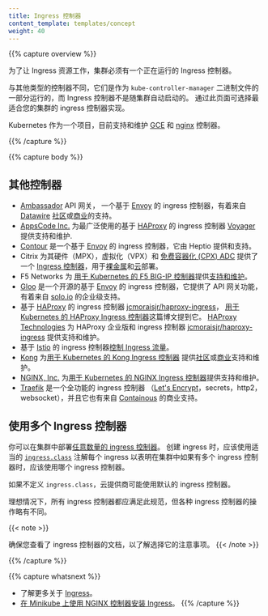 ```yaml
---
title: Ingress 控制器
content_template: templates/concept
weight: 40
---
```

<!--
title: Ingress Controllers
content_template: templates/concept
weight: 40
-->

{{% capture overview %}}
<!--
In order for the Ingress resource to work, the cluster must have an ingress controller running. 

Unlike other types of controllers which run as part of the `kube-controller-manager` binary, Ingress controllers 
are not started automatically with a cluster. Use this page to choose the ingress controller implementation 
that best fits your cluster.

Kubernetes as a project currently supports and maintains [GCE](https://git.k8s.io/ingress-gce/README.md) and
  [nginx](https://git.k8s.io/ingress-nginx/README.md) controllers.
-->
为了让 Ingress 资源工作，集群必须有一个正在运行的 Ingress 控制器。

与其他类型的控制器不同，它们是作为 `kube-controller-manager` 二进制文件的一部分运行的，而 Ingress 控制器不是随集群自动启动的。
通过此页面可选择最适合您的集群的 ingress 控制器实现。

Kubernetes 作为一个项目，目前支持和维护 [GCE](https://git.k8s.io/ingress-gce/README.md) 和
  [nginx](https://git.k8s.io/ingress-nginx/README.md) 控制器。

{{% /capture %}}

{{% capture body %}}

<!--
## Additional controllers

* [Ambassador](https://www.getambassador.io/) API Gateway is an [Envoy](https://www.envoyproxy.io) based ingress 
  controller with [community](https://www.getambassador.io/docs) or 
  [commercial](https://www.getambassador.io/pro/) support from [Datawire](https://www.datawire.io/).
* [AppsCode Inc.](https://appscode.com) offers support and maintenance for the most widely used [HAProxy](http://www.haproxy.org/) based ingress controller [Voyager](https://appscode.com/products/voyager).  
* [Contour](https://github.com/heptio/contour) is an [Envoy](https://www.envoyproxy.io) based ingress controller
  provided and supported by Heptio.
* Citrix provides an [Ingress Controller](https://github.com/citrix/citrix-k8s-ingress-controller) for its hardware (MPX), virtualized (VPX) and [free containerized (CPX) ADC](https://www.citrix.com/products/citrix-adc/cpx-express.html) for [baremetal](https://github.com/citrix/citrix-k8s-ingress-controller/tree/master/deployment/baremetal) and [cloud](https://github.com/citrix/citrix-k8s-ingress-controller/tree/master/deployment) deployments.
* F5 Networks provides [support and maintenance](https://support.f5.com/csp/article/K86859508)
  for the [F5 BIG-IP Controller for Kubernetes](http://clouddocs.f5.com/products/connectors/k8s-bigip-ctlr/latest).
* [Gloo](https://gloo.solo.io) is an open-source ingress controller based on [Envoy](https://www.envoyproxy.io) which offers API Gateway functionality with enterprise support from [solo.io](https://www.solo.io).  
* [HAProxy](http://www.haproxy.org/) based ingress controller
  [jcmoraisjr/haproxy-ingress](https://github.com/jcmoraisjr/haproxy-ingress) which is mentioned on the blog post
  [HAProxy Ingress Controller for Kubernetes](https://www.haproxy.com/blog/haproxy_ingress_controller_for_kubernetes/).
  [HAProxy Technologies](https://www.haproxy.com/) offers support and maintenance for HAProxy Enterprise and
  the ingress controller [jcmoraisjr/haproxy-ingress](https://github.com/jcmoraisjr/haproxy-ingress).
* [Istio](https://istio.io/) based ingress controller
  [Control Ingress Traffic](https://istio.io/docs/tasks/traffic-management/ingress/).
* [Kong](https://konghq.com/) offers [community](https://discuss.konghq.com/c/kubernetes) or
  [commercial](https://konghq.com/kong-enterprise/) support and maintenance for the
  [Kong Ingress Controller for Kubernetes](https://github.com/Kong/kubernetes-ingress-controller).
* [NGINX, Inc.](https://www.nginx.com/) offers support and maintenance for the
  [NGINX Ingress Controller for Kubernetes](https://www.nginx.com/products/nginx/kubernetes-ingress-controller).
* [Traefik](https://github.com/containous/traefik) is a fully featured ingress controller
  ([Let's Encrypt](https://letsencrypt.org), secrets, http2, websocket), and it also comes with commercial
  support by [Containous](https://containo.us/services).
-->
## 其他控制器

* [Ambassador](https://www.getambassador.io/) API 网关， 一个基于 [Envoy](https://www.envoyproxy.io) 的 ingress 
  控制器，有着来自 [Datawire](https://www.datawire.io/) [社区](https://www.getambassador.io/docs)或[商业](https://www.getambassador.io/pro/)的支持。
* [AppsCode Inc.](https://appscode.com) 为最广泛使用的基于 [HAProxy](http://www.haproxy.org/) 的 ingress 控制器 [Voyager](https://appscode.com/products/voyager) 提供支持和维护.  
* [Contour](https://github.com/heptio/contour) 是一个基于 [Envoy](https://www.envoyproxy.io) 的 ingress 控制器，它由 Heptio 提供和支持。
* Citrix 为其硬件（MPX），虚拟化（VPX）和 [免费容器化 (CPX) ADC](https://www.citrix.com/products/citrix-adc/cpx-express.html) 提供了一个 [Ingress 控制器](https://github.com/citrix/citrix-k8s-ingress-controller)，用于[裸金属](https://github.com/citrix/citrix-k8s-ingress-controller/tree/master/deployment/baremetal)和[云](https://github.com/citrix/citrix-k8s-ingress-controller/tree/master/deployment)部署。
* F5 Networks 为 [用于 Kubernetes 的 F5 BIG-IP 控制器](http://clouddocs.f5.com/products/connectors/k8s-bigip-ctlr/latest)提供[支持和维护](https://support.f5.com/csp/article/K86859508)。
* [Gloo](https://gloo.solo.io) 是一个开源的基于 [Envoy](https://www.envoyproxy.io) 的 ingress 控制器，它提供了 API 网关功能，有着来自 [solo.io](https://www.solo.io) 的企业级支持。 
* 基于 [HAProxy](http://www.haproxy.org/) 的 ingress 控制器
  [jcmoraisjr/haproxy-ingress](https://github.com/jcmoraisjr/haproxy-ingress)，
  [用于 Kubernetes 的 HAProxy Ingress 控制器](https://www.haproxy.com/blog/haproxy_ingress_controller_for_kubernetes/)这篇博文提到它。
  [HAProxy Technologies](https://www.haproxy.com/) 为 HAProxy 企业版和
  ingress 控制器 [jcmoraisjr/haproxy-ingress](https://github.com/jcmoraisjr/haproxy-ingress) 提供支持和维护。
* 基于 [Istio](https://istio.io/) 的 ingress 控制器[控制 Ingress 流量](https://istio.io/docs/tasks/traffic-management/ingress/)。
* [Kong](https://konghq.com/) 为[用于 Kubernetes 的 Kong Ingress 控制器](https://github.com/Kong/kubernetes-ingress-controller) 提供[社区](https://discuss.konghq.com/c/kubernetes)或[商业](https://konghq.com/kong-enterprise/)支持和维护。
* [NGINX, Inc.](https://www.nginx.com/) 为[用于 Kubernetes 的 NGINX Ingress 控制器](https://www.nginx.com/products/nginx/kubernetes-ingress-controller)提供支持和维护。
* [Traefik](https://github.com/containous/traefik) 是一个全功能的 ingress 控制器
  （[Let's Encrypt](https://letsencrypt.org)，secrets，http2，websocket），并且它也有来自 [Containous](https://containo.us/services) 的商业支持。

<!--
## Using multiple Ingress controllers

You may deploy [any number of ingress controllers](https://git.k8s.io/ingress-nginx/docs/user-guide/multiple-ingress.md#multiple-ingress-controllers) 
within a cluster. When you create an ingress, you should annotate each ingress with the appropriate
[`ingress.class`](https://git.k8s.io/ingress-gce/docs/faq/README.md#how-do-i-run-multiple-ingress-controllers-in-the-same-cluster) 
to indicate which ingress controller should be used if more than one exists within your cluster.

If you do not define a class, your cloud provider may use a default ingress controller.

Ideally, all ingress controllers should fulfill this specification, but the various ingress
controllers operate slightly differently.
-->
## 使用多个 Ingress 控制器

你可以在集群中部署[任意数量的 ingress 控制器](https://git.k8s.io/ingress-nginx/docs/user-guide/multiple-ingress.md#multiple-ingress-controllers)。
创建 ingress 时，应该使用适当的
[`ingress.class`](https://git.k8s.io/ingress-gce/docs/faq/README.md#how-do-i-run-multiple-ingress-controllers-in-the-same-cluster) 注解每个 ingress 
以表明在集群中如果有多个 ingress 控制器时，应该使用哪个 ingress 控制器。

如果不定义 `ingress.class`，云提供商可能使用默认的 ingress 控制器。

理想情况下，所有 ingress 控制器都应满足此规范，但各种 ingress 控制器的操作略有不同。

{{< note >}}
<!--
Make sure you review your ingress controller's documentation to understand the caveats of choosing it.
-->
确保您查看了 ingress 控制器的文档，以了解选择它的注意事项。
{{< /note >}}

{{% /capture %}}

{{% capture whatsnext %}}
<!--
* Learn more about [Ingress](/docs/concepts/services-networking/ingress/).
* [Set up Ingress on Minikube with the NGINX Controller](/docs/tasks/access-application-cluster/ingress-minikube).
-->
* 了解更多关于 [Ingress](/docs/concepts/services-networking/ingress/)。
* [在 Minikube 上使用 NGINX 控制器安装 Ingress](/docs/tasks/access-application-cluster/ingress-minikube)。
{{% /capture %}}

